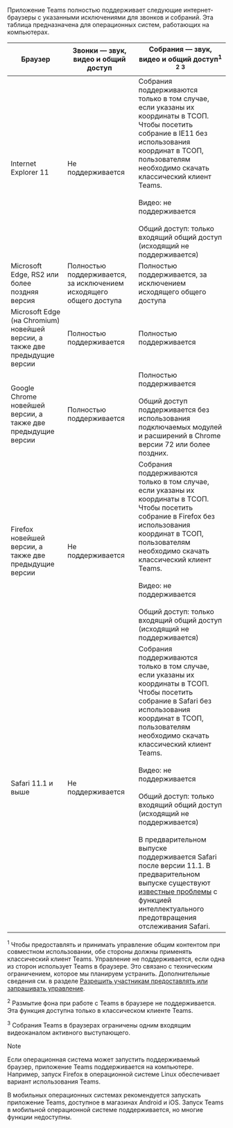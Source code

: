 Приложение Teams полностью поддерживает следующие интернет-браузеры с указанными исключениями для звонков и собраний. Эта таблица предназначена для операционных систем, работающих на компьютерах. 


|Браузер  |Звонки — звук, видео и общий доступ  |Собрания — звук, видео и общий доступ<sup>1</sup> <sup>2</sup> <sup>3</sup>  |
|---------|---------|---------|
|Internet Explorer 11     |Не поддерживается         |Собрания поддерживаются только в том случае, если указаны их координаты в ТСОП. Чтобы посетить собрание в IE11 без использования координат в ТСОП, пользователям необходимо скачать классический клиент Teams.<br><br>Видео: не поддерживается<br><br>Общий доступ: только входящий общий доступ (исходящий не поддерживается)     |
|Microsoft Edge, RS2 или более поздняя версия     |Полностью поддерживается, за исключением исходящего общего доступа          |Полностью поддерживается, за исключением исходящего общего доступа          |
|Microsoft Edge (на Chromium) новейшей версии, а также две предыдущие версии     | Полностью поддерживается    |Полностью поддерживается         |
|Google Chrome новейшей версии, а также две предыдущие версии       |Полностью поддерживается |Полностью поддерживается <br> <br>Общий доступ поддерживается без использования подключаемых модулей и расширений в Chrome версии 72 или более поздних.       |
|Firefox новейшей версии, а также две предыдущие версии     |Не поддерживается         |Собрания поддерживаются только в том случае, если указаны их координаты в ТСОП. Чтобы посетить собрание в Firefox без использования координат в ТСОП, пользователям необходимо скачать классический клиент Teams.<br><br>Видео: не поддерживается<br><br>Общий доступ: только входящий общий доступ (исходящий не поддерживается)     |
|Safari 11.1 и выше     | Не поддерживается        |Собрания поддерживаются только в том случае, если указаны их координаты в ТСОП. Чтобы посетить собрание в Safari без использования координат в ТСОП, пользователям необходимо скачать классический клиент Teams.<br><br>Видео: не поддерживается<br><br>Общий доступ: только входящий общий доступ (исходящий не поддерживается)<br><br>В предварительном выпуске поддерживается Safari после версии 11.1. В предварительном выпуске существуют [известные проблемы](https://support.office.com/article/safari-browser-support-1aac0a7c-35a8-42c1-a7df-f674afe234df) с функцией интеллектуального предотвращения отслеживания Safari.      |

<sup>1</sup> Чтобы предоставлять и принимать управление общим контентом при совместном использовании, обе стороны должны применять классический клиент Teams. Управление не поддерживается, если одна из сторон использует Teams в браузере. Это связано с техническим ограничением, которое мы планируем устранить. Дополнительные сведения см. в разделе [Разрешить участникам предоставлять или запрашивать управление](../meeting-policies-in-teams.md#allow-a-participant-to-give-or-request-control).

<sup>2</sup> Размытие фона при работе с Teams в браузере не поддерживается. Эта функция доступна только в классическом клиенте Teams.

<sup>3</sup> Собрания Teams в браузерах ограничены одним входящим видеоканалом активного выступающего.

> [!NOTE]
> Если операционная система может запустить поддерживаемый браузер, приложение Teams поддерживается на компьютере. Например, запуск Firefox в операционной системе Linux обеспечивает вариант использования Teams.
>
> В мобильных операционных системах рекомендуется запускать приложение Teams, доступное в магазинах Android и iOS. Запуск Teams в мобильной операционной системе поддерживается, но многие функции недоступны.
